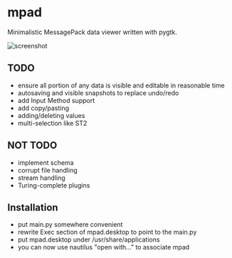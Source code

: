 mpad
=============

Minimalistic MessagePack data viewer written with pygtk.

![screenshot](https://raw.github.com/xanxys/mpad/master/screenshot.png)

TODO
-----
* ensure all portion of any data is visible and editable in reasonable time
* autosaving and visible snapshots to replace undo/redo
* add Input Method support
* add copy/pasting
* adding/deleting values
* multi-selection like ST2

NOT TODO
-----
* implement schema
* corrupt file handling
* stream handling
* Turing-complete plugins


Installation
-----
- put main.py somewhere convenient
- rewrite Exec section of mpad.desktop to point to the main.py
- put mpad.desktop under /usr/share/applications
- you can now use nautilus "open with..." to associate mpad
